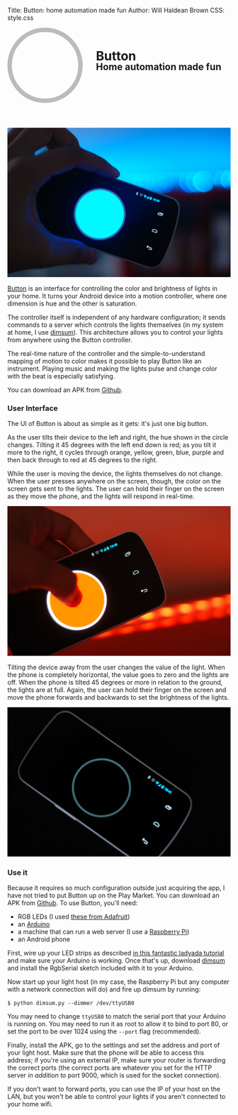 Title: Button: home automation made fun
Author: Will Haldean Brown
CSS: style.css

<style>
#header h1 {
  padding: 50px 0 0 0;
  margin: 0;
}

#header h2 {
  margin: 0;
}

#circle {
  height: 150px;
  width: 150px;
  float: left;
  border: 10px solid #BBB;
  border-radius: 50%;
  margin-right: 30px;
}

#header {
  float: left;
  width: 100%;
  line-height: 1;
  padding-bottom: 4em;
}
</style>

<div id="header"><div id="circle"></div>

Button
======

Home automation made fun
------

</div>

![](blue.jpg)

[Button] is an interface for controlling the color and brightness of lights in
your home. It turns your Android device into a motion controller, where one
dimension is hue and the other is saturation.

The controller itself is independent of any hardware configuration; it sends
commands to a server which controls the lights themselves (in my system at home,
I use [dimsum][dimsum]). This architecture allows you to control your lights from
anywhere using the Button controller.

The real-time nature of the controller and the simple-to-understand mapping of
motion to color makes it possible to play Button like an instrument. Playing
music and making the lights pulse and change color with the beat is especially
satisfying.

You can download an APK from [Github].

### User Interface

The UI of Button is about as simple as it gets: it's just one big button.

As the user tilts their device to the left and right, the hue shown in the
circle changes. Tilting it 45 degrees with the left end down is red; as you tilt
it more to the right, it cycles through orange, yellow, green, blue, purple and
then back through to red at 45 degrees to the right.

While the user is moving the device, the lights themselves do not change. When
the user presses anywhere on the screen, though, the color on the screen gets
sent to the lights. The user can hold their finger on the screen as they move
the phone, and the lights will respond in real-time.

![The circle's edge glows when the screen is pressed](orange.jpg)

Tilting the device away from the user changes the value of the light. When the
phone is completely horizontal, the value goes to zero and the lights are off.
When the phone is tilted 45 degrees or more in relation to the ground, the
lights are at full. Again, the user can hold their finger on the screen and move
the phone forwards and backwards to set the brightness of the lights.

![The phone being horizontal maps to the lights being off](black.jpg)

### Use it

Because it requires so much configuration outside just acquiring the app, I have
not tried to put Button up on the Play Market. You can download an APK from
[Github]. To use Button, you'll need:  
  
* RGB LEDs (I used [these from Adafruit][adafruit])
* an [Arduino][arduino]
* a machine that can run a web server (I use a [Raspberry Pi][rpi])
* an Android phone

First, wire up your LED strips as described [in this fantastic ladyada tutorial][tut]
and make sure your Arduino is working. Once that's up, download [dimsum] and
install the RgbSerial sketch included with it to your Arduino.

Now start up your light host (in my case, the Raspberry Pi but any computer with
a network connection will do) and fire up dimsum by running:
  
    $ python dimsum.py --dimmer /dev/ttyUSB0

You may need to change `ttyUSB0` to match the serial port that your Arduino is
running on. You may need to run it as root to allow it to bind to port 80, or
set the port to be over 1024 using the `--port` flag (recommended).

Finally, install the APK, go to the settings and set the address and port of
your light host. Make sure that the phone will be able to access this address;
if you're using an external IP, make sure your router is forwarding the correct
ports (the correct ports are whatever you set for the HTTP server _in addition
to_ port 9000, which is used for the socket connection).

If you don't want to forward ports, you can use the IP of your host on the LAN,
but you won't be able to control your lights if you aren't connected to your
home wifi.

[dimsum]: https://github.com/haldean/dimsum
[Button]: https://github.com/haldean/button
[Github]: https://github.com/haldean/button/downloads
[adafruit]: http://adafruit.com/products/285
[arduino]: http://www.arduino.cc/
[rpi]: http://raspberrypi.org/
[tut]: http://www.ladyada.net/products/rgbledstrip/
